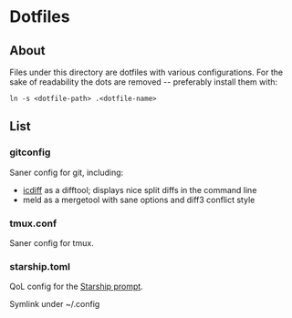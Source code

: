 # Dotfiles

## About

Files under this directory are dotfiles with various configurations.
For the sake of readability the dots are removed -- preferably install them with:

`ln -s <dotfile-path> .<dotfile-name>`

## List

### gitconfig

Saner config for git, including:

* [icdiff](https://www.jefftk.com/icdiff) as a difftool; displays nice split diffs in the command line
* meld as a mergetool with sane options and diff3 conflict style

### tmux.conf

Saner config for tmux.

### starship.toml

QoL config for the [Starship prompt](https://starship.rs/).

Symlink under ~/.config
